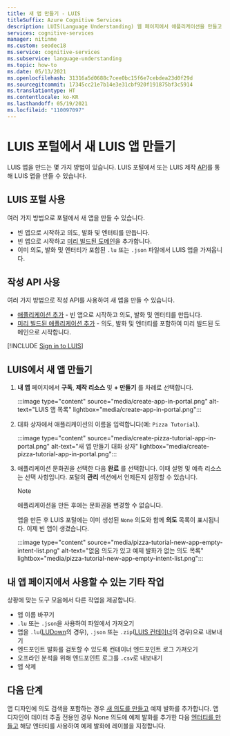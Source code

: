 ```yaml
---
title: 새 앱 만들기 - LUIS
titleSuffix: Azure Cognitive Services
description: LUIS(Language Understanding) 웹 페이지에서 애플리케이션을 만들고 관리합니다.
services: cognitive-services
manager: nitinme
ms.custom: seodec18
ms.service: cognitive-services
ms.subservice: language-understanding
ms.topic: how-to
ms.date: 05/13/2021
ms.openlocfilehash: 31316a5d0688c7cee0bc15f6e7cebdea23d0f29d
ms.sourcegitcommit: 17345cc21e7b14e3e31cbf920f191875bf3c5914
ms.translationtype: HT
ms.contentlocale: ko-KR
ms.lasthandoff: 05/19/2021
ms.locfileid: "110097097"
---
```

# <a name="create-a-new-luis-app-in-the-luis-portal"></a>LUIS 포털에서 새 LUIS 앱 만들기
LUIS 앱을 만드는 몇 가지 방법이 있습니다. LUIS 포털에서 또는 LUIS 제작 [API](developer-reference-resource.md)를 통해 LUIS 앱을 만들 수 있습니다.

## <a name="using-the-luis-portal"></a>LUIS 포털 사용

여러 가지 방법으로 포털에서 새 앱을 만들 수 있습니다.

* 빈 앱으로 시작하고 의도, 발화 및 엔터티를 만듭니다.
* 빈 앱으로 시작하고 [미리 빌드된 도메인](./howto-add-prebuilt-models.md)을 추가합니다.
* 이미 의도, 발화 및 엔터티가 포함된 `.lu` 또는 `.json` 파일에서 LUIS 앱을 가져옵니다.

## <a name="using-the-authoring-apis"></a>작성 API 사용
여러 가지 방법으로 작성 API를 사용하여 새 앱을 만들 수 있습니다.

* [애플리케이션 추가](https://westeurope.dev.cognitive.microsoft.com/docs/services/luis-programmatic-apis-v3-0-preview/operations/5890b47c39e2bb052c5b9c2f) - 빈 앱으로 시작하고 의도, 발화 및 엔터티를 만듭니다.
* [미리 빌드된 애플리케이션 추가](https://westeurope.dev.cognitive.microsoft.com/docs/services/luis-programmatic-apis-v3-0-preview/operations/59104e515aca2f0b48c76be5) - 의도, 발화 및 엔터티를 포함하여 미리 빌드된 도메인으로 시작합니다.


<a name="export-app"></a>
<a name="import-new-app"></a>
<a name="delete-app"></a>


[!INCLUDE [Sign in to LUIS](./includes/sign-in-process.md)]

## <a name="create-new-app-in-luis"></a>LUIS에서 새 앱 만들기

1. **내 앱** 페이지에서 **구독**, **제작 리소스** 및 **+ 만들기** 를 차례로 선택합니다. 
    
    :::image type="content" source="media/create-app-in-portal.png" alt-text="LUIS 앱 목록" lightbox="media/create-app-in-portal.png":::

1. 대화 상자에서 애플리케이션의 이름을 입력합니다(예: `Pizza Tutorial`).

    :::image type="content" source="media/create-pizza-tutorial-app-in-portal.png" alt-text="새 앱 만들기 대화 상자" lightbox="media/create-pizza-tutorial-app-in-portal.png":::

1. 애플리케이션 문화권을 선택한 다음 **완료** 를 선택합니다. 이때 설명 및 예측 리소스는 선택 사항입니다. 포털의 **관리** 섹션에서 언제든지 설정할 수 있습니다.

    > [!NOTE]
    > 애플리케이션을 만든 후에는 문화권을 변경할 수 없습니다.

    앱을 만든 후 LUIS 포털에는 이미 생성된 `None` 의도와 함께 **의도** 목록이 표시됩니다. 이제 빈 앱이 생겼습니다.

    :::image type="content" source="media/pizza-tutorial-new-app-empty-intent-list.png" alt-text="없음 의도가 있고 예제 발화가 없는 의도 목록" lightbox="media/pizza-tutorial-new-app-empty-intent-list.png":::

## <a name="other-actions-available-on-my-apps-page"></a>내 앱 페이지에서 사용할 수 있는 기타 작업

상황에 맞는 도구 모음에서 다른 작업을 제공합니다.

* 앱 이름 바꾸기
* `.lu` 또는 `.json`을 사용하여 파일에서 가져오기
* 앱을 `.lu`([LUDown](https://github.com/microsoft/botbuilder-tools/tree/master/packages/Ludown)의 경우), `.json` 또는 `.zip`([LUIS 컨테이너](luis-container-howto.md)의 경우)으로 내보내기
* 엔드포인트 발화를 검토할 수 있도록 컨테이너 엔드포인트 로그 가져오기
* 오프라인 분석을 위해 엔드포인트 로그를 `.csv`로 내보내기
* 앱 삭제

## <a name="next-steps"></a>다음 단계

앱 디자인에 의도 검색을 포함하는 경우 [새 의도를 만들고](luis-how-to-add-intents.md) 예제 발화를 추가합니다. 앱 디자인이 데이터 추출 전용인 경우 None 의도에 예제 발화를 추가한 다음 [엔터티를 만들고](./luis-how-to-add-entities.md) 해당 엔터티를 사용하여 예제 발화에 레이블을 지정합니다.